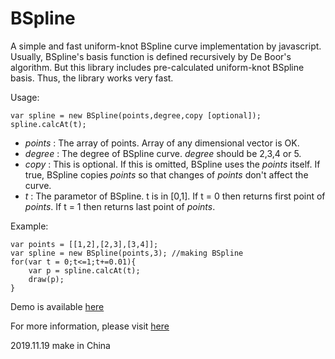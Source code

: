 BSpline
=======

A simple and fast uniform-knot BSpline curve implementation by javascript.
Usually, BSpline's basis function is defined recursively by De Boor's algorithm. But this library includes pre-calculated uniform-knot BSpline basis. Thus, the library works very fast. 

Usage:

    var spline = new BSpline(points,degree,copy [optional]);
    spline.calcAt(t);

* *points* : The array of points. Array of any dimensional vector is OK.  
* *degree* : The degree of BSpline curve. *degree* should be 2,3,4 or 5.   
* *copy* : This is optional. If this is omitted, BSpline uses the *points* itself. If true, BSpline copies *points* so that changes of *points* don't affect the curve.  
* *t* : The parametor of BSpline. t is in [0,1]. If t = 0 then returns first point of *points*. If t = 1 then returns last point of *points*.

Example:

    var points = [[1,2],[2,3],[3,4]];
    var spline = new BSpline(points,3); //making BSpline
    for(var t = 0;t<=1;t+=0.01){
        var p = spline.calcAt(t); 
        draw(p);
    }
    
Demo is available [here](http://tagussan.rdy.jp/singleProjects/BSpline/ "Demo")

For more information, please visit [here](http://tagussan.rdy.jp/blog/archives/445 "Blog")

2019.11.19 make in China